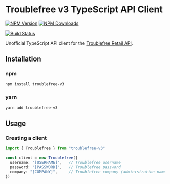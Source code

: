 # Troublefree v3 TypeScript API Client

[![NPM Version](https://img.shields.io/npm/v/troublefree-v3.svg)](https://www.npmjs.com/package/troublefree-v3)
[![NPM Downloads](https://img.shields.io/npm/dm/troublefree-v3.svg)](https://www.npmjs.com/package/troublefree-v3)

[![Build Status](https://github.com/AhsanFazal/Troublefree-v3/actions/workflows/build.yml/badge.svg)](https://github.com/AhsanFazal/Troublefree-v3/actions)

Unofficial TypeScript API client for the [Troublefree Retail API](https://retail.troublefree.nl/v3/api/documentation).

## Installation


### npm

```bash
npm install troublefree-v3
```

### yarn

```bash
yarn add troublefree-v3
```

## Usage

### Creating a client

```typescript
import { Troublefree } from "troublefree-v3"

const client = new Troublefree({
  username: "[USERNAME]",   // Troublefree username
  password: "[PASSWORD]",   // Troublefree password
  company: "[COMPANY]",     // Troublefree company (administration name)
})
```
